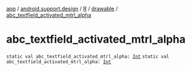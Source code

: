 [app](../../../index.md) / [android.support.design](../../index.md) / [R](../index.md) / [drawable](index.md) / [abc_textfield_activated_mtrl_alpha](.)

# abc_textfield_activated_mtrl_alpha

`static val abc_textfield_activated_mtrl_alpha: `[`Int`](https://kotlinlang.org/api/latest/jvm/stdlib/kotlin/-int/index.html)
`static val abc_textfield_activated_mtrl_alpha: `[`Int`](https://kotlinlang.org/api/latest/jvm/stdlib/kotlin/-int/index.html)